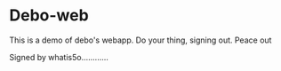 # Debo-web


This is a demo of debo's webapp. Do your thing, signing out. Peace out 

Signed by whatis5o............
